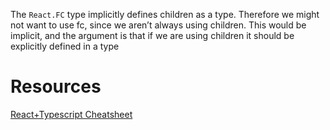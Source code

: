 
The `React.FC` type implicitly defines children as a type. Therefore we might not want to use fc, since we aren’t always using children. This would be implicit, and the argument is that if we are using children it should be explicitly defined in a type

# Resources
[React+Typescript Cheatsheet](https://github.com/typescript-cheatsheets/react)